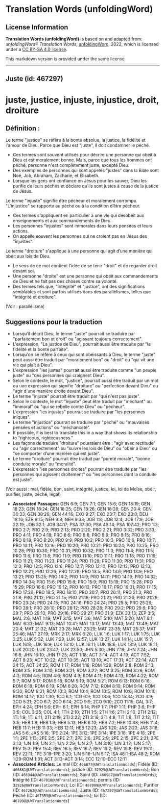 # Translation Words (unfoldingWord)

## License Information

**Translation Words (unfoldingWord)** is based on and adapted from: _unfoldingWord® Translation Words_, [unfoldingWord](https://unfoldingword.org/utw), 2022, which is licensed under a [CC BY-SA 4.0 license](https://creativecommons.org/licenses/by-sa/4.0/legalcode.en).

This markdown version is provided under the same license.



--------------------------------

## Juste (id: 467297)

juste, justice, injuste, injustice, droit, droiture
===================================================

Définition :
------------

Le terme "justice" se réfère à la bonté absolue, la justice, la fidélité et l'amour de Dieu. Parce que Dieu est "juste", il doit condamner le péché.

* Ces termes sont souvent utilisés pour décrire une personne qui obéit à Dieu et est moralement bonne. Mais, parce que tous les hommes ont péché, personne n'est complètement juste, excepté Dieu.
* Des exemples de personnes qui sont appelés "justes" dans la Bible sont Noé, Job, Abraham, Zacharie, et Elisabeth.
* Lorsque les gens ont confiance en Jésus pour les sauver, Dieu les purifie de leurs péchés et déclare qu'ils sont justes à cause de la justice de Jésus.

Le terme "injuste" signifie être pécheur et moralement corrompu. "L'injustice" se rapporte au péché ou à la condition d’être pécheur.

* Ces termes s'appliquent en particulier à une vie qui désobéit aux enseignements et aux commandements de Dieu.
* Les personnes "injustes" sont immorales dans leurs pensées et leurs actions.
* On appelle souvent les personnes qui ne croient pas en Jésus des "injustes".

Le terme "droiture" s'applique à une personne qui agit d’une manière qui obéit aux lois de Dieu.

* Le sens de ce mot contient l'idée de se tenir "droit" et de regarder droit devant soi.
* Une personne "droite" est une personne qui obéit aux commandements de Dieu et ne fait pas des choses contre sa volonté.
* Des termes tels que, "intégrité" et "justice", ont des significations semblables et sont parfois utilisés dans des parallélismes, telles que "intégrité et droiture".

(Voir : parallélisme)

Suggestions pour la traduction
------------------------------

* Lorsqu’il décrit Dieu, le terme "juste" pourrait se traduire par "parfaitement bon et droit" ou "agissant toujours correctement".
* L'expression, "La justice de Dieu", pourrait aussi être traduite par "la fidélité et la bonté parfaite".
* Lorsqu'on se réfère à ceux qui sont obéissants à Dieu, le terme "juste" peut aussi être traduit par "moralement bon" ou "droit" ou "qui vit une vie qui plaît à Dieu".
* L'expression "les justes" pourrait aussi être traduite comme "un peuple juste" ou "des personnes qui craignent Dieu".
* Selon le contexte, le mot, "justice", pourrait aussi être traduit par un mot ou une expression qui signifie "droiture" ou "perfection devant Dieu" ou "agir d'une manière droite devant Dieu".
* Le terme "injuste" pourrait être traduit par "qui n'est pas juste".
* Selon le contexte, le mot "injuste" peut être traduit par "méchant" ou "immoral" ou "qui se rebelle contre Dieu" ou "pécheur".
* L’expression "les injustes" pourrait se traduire par "les personnes iniques".
* Le terme "injustice" pourrait se traduire par "péché" ou "mauvaises pensées et actions" ou "méchanceté".
* If possible, it is best to translate this in a way that shows its relationship to “righteous, righteousness.”
* Les façons de traduire "droiture" pourraient être : "agir avec rectitude" ou "agir correctement" ou "suivre les lois de Dieu" ou "obéir à Dieu" ou "se comporter d’une manière qui est juste".
* Le terme "droiture" pourrait être traduit par "pureté morale", "bonne conduite morale" ou "moralité".
* L’expression "les personnes droites" pourrait être traduite par "les personnes qui agissent droitement" ou "les personnes dont la conduite est juste".

(Voir aussi : mal, fidèle, bon, saint, intégrité, justice, loi, loi de Moïse, obéir, purifier, juste, péché, légal)

* **Associated Passages:** GEN 6:9; GEN 7:1; GEN 15:6; GEN 18:19; GEN 18:23; GEN 18:24; GEN 18:25; GEN 18:26; GEN 18:28; GEN 20:4; GEN 30:33; GEN 38:26; GEN 44:16; EXO 9:27; EXO 23:7; EXO 23:8; DEU 19:16; EZR 9:15; NEH 9:8; NEH 9:33; JOB 1:8; JOB 12:4; JOB 17:9; JOB 22:19; JOB 32:1; JOB 34:17; PSA 37:30; PSA 49:14; PSA 107:42; PRO 1:3; PRO 2:7; PRO 2:9; PRO 2:13; PRO 2:20; PRO 2:21; PRO 3:32; PRO 3:33; PRO 4:11; PRO 4:18; PRO 8:6; PRO 8:8; PRO 8:9; PRO 8:15; PRO 8:16; PRO 8:18; PRO 8:20; PRO 9:9; PRO 10:2; PRO 10:3; PRO 10:6; PRO 10:7; PRO 10:11; PRO 10:16; PRO 10:20; PRO 10:21; PRO 10:24; PRO 10:25; PRO 10:28; PRO 10:30; PRO 10:31; PRO 10:32; PRO 11:3; PRO 11:4; PRO 11:5; PRO 11:6; PRO 11:8; PRO 11:9; PRO 11:10; PRO 11:11; PRO 11:18; PRO 11:19; PRO 11:21; PRO 11:23; PRO 11:24; PRO 11:28; PRO 11:30; PRO 11:31; PRO 12:3; PRO 12:5; PRO 12:6; PRO 12:7; PRO 12:10; PRO 12:12; PRO 12:13; PRO 12:21; PRO 12:26; PRO 12:28; PRO 13:5; PRO 13:6; PRO 13:9; PRO 13:21; PRO 13:25; PRO 14:2; PRO 14:9; PRO 14:11; PRO 14:19; PRO 14:32; PRO 14:34; PRO 15:6; PRO 15:8; PRO 15:9; PRO 15:19; PRO 15:28; PRO 15:29; PRO 16:8; PRO 16:12; PRO 16:13; PRO 16:17; PRO 16:31; PRO 17:15; PRO 17:26; PRO 18:5; PRO 18:10; PRO 20:7; PRO 20:11; PRO 21:3; PRO 21:8; PRO 21:12; PRO 21:15; PRO 21:18; PRO 21:21; PRO 21:26; PRO 21:29; PRO 23:24; PRO 24:15; PRO 24:16; PRO 24:24; PRO 25:5; PRO 25:26; PRO 28:1; PRO 28:10; PRO 28:12; PRO 28:28; PRO 29:2; PRO 29:6; PRO 29:7; PRO 29:10; PRO 29:16; PRO 29:27; PRO 31:9; EZK 33:13; ZEP 3:5; MAL 2:6; MAT 1:19; MAT 3:15; MAT 5:6; MAT 5:10; MAT 5:20; MAT 6:1; MAT 6:33; MAT 9:13; MAT 10:41; MAT 13:17; MAT 13:43; MAT 13:49; MAT 20:4; MAT 21:32; MAT 23:28; MAT 23:29; MAT 23:35; MAT 25:37; MAT 25:46; MAT 27:19; MRK 2:17; MRK 6:20; LUK 1:6; LUK 1:17; LUK 1:75; LUK 2:25; LUK 5:32; LUK 7:29; LUK 12:57; LUK 13:27; LUK 14:14; LUK 15:7; LUK 16:8; LUK 16:9; LUK 16:10; LUK 16:11; LUK 18:6; LUK 18:9; LUK 18:11; LUK 20:20; LUK 23:47; LUK 23:50; JHN 5:30; JHN 7:18; JHN 7:24; JHN 16:8; JHN 16:10; JHN 17:25; ACT 1:18; ACT 3:14; ACT 4:19; ACT 7:52; ACT 8:23; ACT 10:22; ACT 10:35; ACT 13:10; ACT 17:31; ACT 22:14; ACT 24:15; ACT 24:25; ROM 1:17; ROM 1:18; ROM 1:29; ROM 2:8; ROM 2:13; ROM 3:5; ROM 3:10; ROM 3:21; ROM 3:22; ROM 3:25; ROM 3:26; ROM 4:3; ROM 4:5; ROM 4:6; ROM 4:9; ROM 4:11; ROM 4:13; ROM 4:22; ROM 5:7; ROM 5:17; ROM 5:18; ROM 5:19; ROM 5:21; ROM 6:13; ROM 6:16; ROM 6:18; ROM 6:19; ROM 6:20; ROM 7:12; ROM 8:10; ROM 9:14; ROM 9:30; ROM 9:31; ROM 10:3; ROM 10:4; ROM 10:5; ROM 10:6; ROM 10:10; ROM 14:17; 1CO 1:30; 1CO 6:1; 1CO 6:9; 1CO 13:6; 1CO 15:34; 2CO 3:9; 2CO 5:21; 2CO 6:7; 2CO 6:14; 2CO 9:9; 2CO 9:10; 2CO 11:15; GAL 3:7; EPH 4:24; EPH 5:9; EPH 6:1; EPH 6:14; PHP 1:7; PHP 1:11; PHP 3:6; PHP 3:9; COL 3:25; COL 4:1; 1TH 2:10; 2TH 1:5; 2TH 1:6; 2TH 2:10; 2TH 2:12; 1TI 1:9; 1TI 6:11; 2TI 2:19; 2TI 2:22; 2TI 3:16; 2TI 4:8; TIT 1:8; TIT 2:12; TIT 3:5; HEB 1:8; HEB 1:9; HEB 5:13; HEB 6:10; HEB 7:2; HEB 10:38; HEB 11:4; HEB 11:7; HEB 11:33; HEB 12:11; HEB 12:23; JAS 1:20; JAS 2:23; JAS 3:18; JAS 5:6; JAS 5:16; 1PE 2:24; 1PE 3:12; 1PE 3:14; 1PE 3:18; 1PE 4:18; 2PE 1:1; 2PE 1:13; 2PE 2:5; 2PE 2:7; 2PE 2:8; 2PE 2:9; 2PE 2:15; 2PE 2:21; 2PE 3:13; 1JN 1:9; 1JN 2:1; 1JN 2:29; 1JN 3:7; 1JN 3:10; 1JN 3:12; 1JN 5:17; REV 15:3; REV 15:4; REV 16:5; REV 16:7; REV 19:2; REV 19:8; REV 19:11; REV 22:11; 1PE 3:18–1PE 3:20; 1JN 5:16–1JN 5:17; ISA 48:1–ISA 48:2; ROM 1:29–ROM 1:31; ACT 3:13–ACT 3:14; ECC 12:10–ECC 12:11
* **Associated Articles:** Le mal (ID: `466877@UWTranslationWords`); Fidèle (ID: `466881@UWTranslationWords`); justice (ID: `32925@UWTranslationWords`); Bon (ID: `466944@UWTranslationWords`); Saint (ID: `466987@UWTranslationWords`); Intégrité (ID: `467018@UWTranslationWords`); permis (ID: `32926@UWTranslationWords`); Loi (ID: `467099@UWTranslationWords`); Purifier (ID: `467263@UWTranslationWords`); Juste (ID: `467297@UWTranslationWords`); Péché (ID: `467355@UWTranslationWords`); loi (ID: `467098@UWTranslationWords`)

